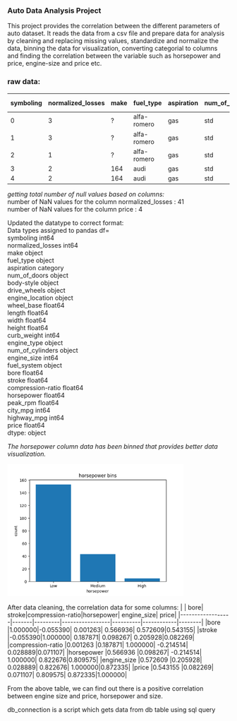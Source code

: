 ### Auto Data Analysis Project
This project provides the correlation between the different parameters of auto dataset. It reads the data from a csv file
and prepare data for analysis by cleaning and replacing missing values, standardize and normalize the data, binning the data
for visualization, converting categorial to columns and finding the correlation between the variable such as horsepower and price,
engine-size and price etc.

### raw data:
   |symboling| normalized_losses|make      |fuel_type| aspiration| num_of_doors|  ... |compression-ratio| horsepower| peak_rpm | city_mpg|highway_mpg|price
   |---------|------------------|----------|---------|-----------|-------------|------|-----------------|-----------|----------|---------|----------|---------|
0  |       3 |               ?  |alfa-romero|     gas|       std |        two  |...   |           9.0   |    111    | 5000     |  21     |     27   |13495
1  |       3 |               ?  |alfa-romero|     gas|       std |        two  |...   |           9.0   |    111    | 5000     |  21     |     27   |16500
2  |       1 |               ?  |alfa-romero|     gas|       std |        two  |...   |           9.0   |    154    | 5000     |  19     |     26   |16500
3  |       2 |             164  |      audi |     gas|       std |       four  |...   |          10.0   |    102    | 5500     |  24     |     30   |13950
4  |       2 |             164  |      audi |     gas|       std |       four  |...   |           8.0   |    115    | 5500     |  18     |     22   |17450

*getting total number of null values based on columns:*  
number of NaN values for the column normalized_losses : 41  
number of NaN values for the column price : 4  

Updated the datatype to correct format:  
Data types assigned to pandas df=  
symboling               int64  
normalized_losses       int64  
make                   object  
fuel_type              object  
aspiration           category  
num_of_doors           object  
body-style             object  
drive_wheels           object  
engine_location        object  
wheel_base            float64  
length                float64  
width                 float64  
height                float64  
curb_weight             int64  
engine_type            object  
num_of_cylinders       object  
engine_size             int64  
fuel_system            object  
bore                  float64  
stroke                float64  
compression-ratio     float64  
horsepower            float64  
peak_rpm              float64  
city_mpg                int64  
highway_mpg             int64  
price                 float64  
dtype: object  

*The horsepower column data has been binned that provides better data visualization.*  
<p align="left">
  <img src="./static/images/data_binning_auto.png" alt="Preview" width="400">
</p>
 

After data cleaning, the correlation data for some columns:
|                  |   bore|   stroke|compression-ratio|horsepower| engine_size|   price|
|------------------|-------|---------|-----------------|----------|------------|--------|
|bore              |1.000000|-0.055390|        0.001263|  0.566936|    0.572609|0.543155|
|stroke            |-0.055390|1.000000|        0.187871|  0.098267|    0.205928|0.082269|
|compression-ratio |0.001263 |0.187871|        1.000000| -0.214514|    0.028889|0.071107|
|horsepower        |0.566936 |0.098267|       -0.214514|  1.000000|    0.822676|0.809575|
|engine_size       |0.572609 |0.205928|        0.028889|  0.822676|    1.000000|0.872335|
|price             |0.543155 |0.082269|        0.071107|  0.809575|    0.872335|1.000000|

From the above table, we can find out there is a positive correlation between engine size and price,
horsepower and size.  

db_connection is a script which gets data from db table using sql query  